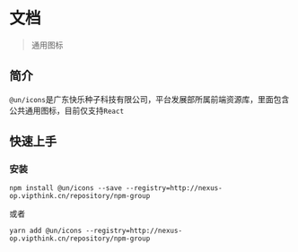 # 文档

> 通用图标

## 简介

`@un/icons`是广东快乐种子科技有限公司，平台发展部所属前端资源库，里面包含公共通用图标，目前仅支持`React`

## 快速上手

### 安装

```shell
npm install @un/icons --save --registry=http://nexus-op.vipthink.cn/repository/npm-group
```

或者

```shell
yarn add @un/icons --registry=http://nexus-op.vipthink.cn/repository/npm-group
```
